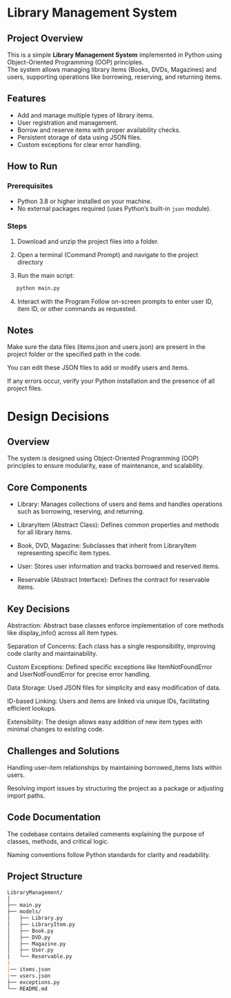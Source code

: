 # Library Management System

## Project Overview

This is a simple **Library Management System** implemented in Python using Object-Oriented Programming (OOP) principles.  
The system allows managing library items (Books, DVDs, Magazines) and users, supporting operations like borrowing, reserving, and returning items.

## Features

- Add and manage multiple types of library items.
- User registration and management.
- Borrow and reserve items with proper availability checks.
- Persistent storage of data using JSON files.
- Custom exceptions for clear error handling.

## How to Run

### Prerequisites

- Python 3.8 or higher installed on your machine.
- No external packages required (uses Python’s built-in `json` module).

### Steps

1. Download and unzip the project files into a folder.

2. Open a terminal (Command Prompt) and navigate to the project directory

3. Run the main script:

```bash
   python main.py
```
4. Interact with the Program
Follow on-screen prompts to enter user ID, item ID, or other commands as requested.


## Notes
Make sure the data files (items.json and users.json) are present in the project folder or the specified path in the code.

You can edit these JSON files to add or modify users and items.

If any errors occur, verify your Python installation and the presence of all project files.

# Design Decisions

## Overview
The system is designed using Object-Oriented Programming (OOP) principles to ensure modularity, ease of maintenance, and scalability.

## Core Components
- Library: Manages collections of users and items and handles operations such as borrowing, reserving, and returning.

- LibraryItem (Abstract Class): Defines common properties and methods for all library items.

- Book, DVD, Magazine: Subclasses that inherit from LibraryItem representing specific item types.

- User: Stores user information and tracks borrowed and reserved items.

- Reservable (Abstract Interface): Defines the contract for reservable items.

## Key Decisions
Abstraction: Abstract base classes enforce implementation of core methods like display_info() across all item types.

Separation of Concerns: Each class has a single responsibility, improving code clarity and maintainability.

Custom Exceptions: Defined specific exceptions like ItemNotFoundError and UserNotFoundError for precise error handling.

Data Storage: Used JSON files for simplicity and easy modification of data.

ID-based Linking: Users and items are linked via unique IDs, facilitating efficient lookups.

Extensibility: The design allows easy addition of new item types with minimal changes to existing code.

## Challenges and Solutions
Handling user-item relationships by maintaining borrowed_items lists within users.

Resolving import issues by structuring the project as a package or adjusting import paths.

## Code Documentation
The codebase contains detailed comments explaining the purpose of classes, methods, and critical logic.

Naming conventions follow Python standards for clarity and readability.

## Project Structure
```md
LibraryManagement/
│
├── main.py
├── models/
│   ├── Library.py
│   ├── LibraryItem.py
│   ├── Book.py
│   ├── DVD.py
│   ├── Magazine.py
│   ├── User.py
│   └── Reservable.py
|
|── items.json
|── users.json
├── exceptions.py
└── README.md
```
